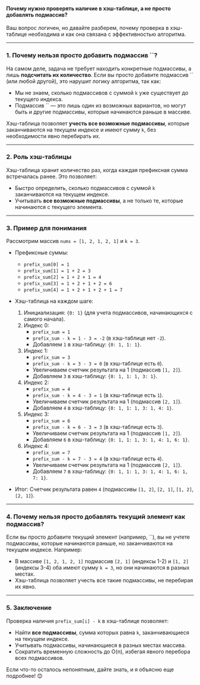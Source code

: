 #### Почему нужно проверять наличие в хэш-таблице, а не просто добавлять подмассив?

Ваш вопрос логичен, но давайте разберем, почему проверка в хэш-таблице необходима и как она связана с эффективностью алгоритма.

---

### 1. **Почему нельзя просто добавить подмассив ``?**
На самом деле, задача не требует находить конкретные подмассивы, а лишь **подсчитать их количество**. Если вы просто добавите подмассив `` (или любой другой), это нарушит логику алгоритма, так как:
- Мы не знаем, сколько подмассивов с суммой `k` уже существует до текущего индекса.
- Подмассив `` — это лишь один из возможных вариантов, но могут быть и другие подмассивы, которые начинаются раньше в массиве.

Хэш-таблица позволяет **учесть все возможные подмассивы**, которые заканчиваются на текущем индексе и имеют сумму `k`, без необходимости явно перебирать их.

---

### 2. **Роль хэш-таблицы**
Хэш-таблица хранит количество раз, когда каждая префиксная сумма встречалась ранее. Это позволяет:
- Быстро определить, сколько подмассивов с суммой `k` заканчиваются на текущем индексе.
- Учитывать **все возможные подмассивы**, а не только те, которые начинаются с текущего элемента.

---

### 3. **Пример для понимания**
Рассмотрим массив `nums = [1, 2, 1, 2, 1]` и `k = 3`.

- Префиксные суммы:
  - `prefix_sum[0] = 1`
  - `prefix_sum[1] = 1 + 2 = 3`
  - `prefix_sum[2] = 1 + 2 + 1 = 4`
  - `prefix_sum[3] = 1 + 2 + 1 + 2 = 6`
  - `prefix_sum[4] = 1 + 2 + 1 + 2 + 1 = 7`

- Хэш-таблица на каждом шаге:
  1. Инициализация: `{0: 1}` (для учета подмассивов, начинающихся с самого начала).
  2. Индекс 0: 
     - `prefix_sum = 1`
     - `prefix_sum - k = 1 - 3 = -2` (в хэш-таблице нет `-2`).
     - Добавляем `1` в хэш-таблицу: `{0: 1, 1: 1}`.
  3. Индекс 1:
     - `prefix_sum = 3`
     - `prefix_sum - k = 3 - 3 = 0` (в хэш-таблице есть `0`).
     - Увеличиваем счетчик результата на 1 (подмассив `[1, 2]`).
     - Добавляем `3` в хэш-таблицу: `{0: 1, 1: 1, 3: 1}`.
  4. Индекс 2:
     - `prefix_sum = 4`
     - `prefix_sum - k = 4 - 3 = 1` (в хэш-таблице есть `1`).
     - Увеличиваем счетчик результата на 1 (подмассив `[2, 1]`).
     - Добавляем `4` в хэш-таблицу: `{0: 1, 1: 1, 3: 1, 4: 1}`.
  5. Индекс 3:
     - `prefix_sum = 6`
     - `prefix_sum - k = 6 - 3 = 3` (в хэш-таблице есть `3`).
     - Увеличиваем счетчик результата на 1 (подмассив `[1, 2]`).
     - Добавляем `6` в хэш-таблицу: `{0: 1, 1: 1, 3: 1, 4: 1, 6: 1}`.
  6. Индекс 4:
     - `prefix_sum = 7`
     - `prefix_sum - k = 7 - 3 = 4` (в хэш-таблице есть `4`).
     - Увеличиваем счетчик результата на 1 (подмассив `[2, 1]`).
     - Добавляем `7` в хэш-таблицу: `{0: 1, 1: 1, 3: 1, 4: 1, 6: 1, 7: 1}`.

- Итог: Счетчик результата равен `4` (подмассивы `[1, 2]`, `[2, 1]`, `[1, 2]`, `[2, 1]`).

---

### 4. **Почему нельзя просто добавлять текущий элемент как подмассив?**
Если вы просто добавите текущий элемент (например, ``), вы не учтете подмассивы, которые начинаются раньше, но заканчиваются на текущем индексе. Например:
- В массиве `[1, 2, 1, 2, 1]` подмассив `[2, 1]` (индексы 1-2) и `[1, 2]` (индексы 3-4) оба имеют сумму `k = 3`, но они начинаются в разных местах.
- Хэш-таблица позволяет учесть все такие подмассивы, не перебирая их явно.

---

### 5. **Заключение**
Проверка наличия `prefix_sum[i] - k` в хэш-таблице позволяет:
- Найти **все подмассивы**, сумма которых равна `k`, заканчивающиеся на текущем индексе.
- Учитывать подмассивы, начинающиеся в разных местах массива.
- Сократить временную сложность до O(n), избегая явного перебора всех подмассивов.

Если что-то осталось непонятным, дайте знать, и я объясню еще подробнее! 😊